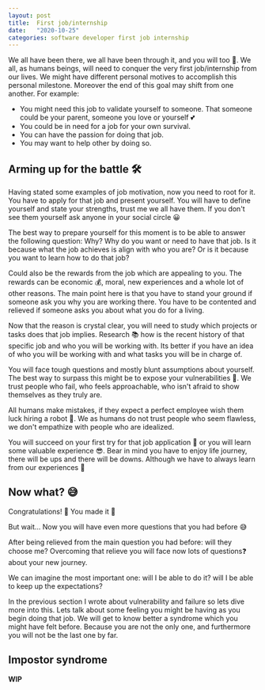 ```yaml
---
layout: post
title:  First job/internship
date:   "2020-10-25"
categories: software developer first job internship
---
```


We all have been there, we all have been through it, and you will too 💪. We all, as humans beings, will need to conquer the very first job/internship from our lives. We might have different personal motives to accomplish this personal milestone. Moreover the end of this goal may shift from one another. For example:

- You might need this job to validate yourself to someone. That someone could be your parent, someone you love or yourself 💕
- You could be in need for a job for your own survival.
- You can have the passion for doing that job.
- You may want to help other by doing so.

## Arming up for the battle 🛠

Having stated some examples of job motivation, now you need to root for it. You have to apply for that job and present yourself. You will have to define yourself and state your strengths, trust me we all have them. If you don't see them yourself ask anyone in your social circle 😀

The best way to prepare yourself for this moment is to be able to answer the following question: Why? Why do you want or need to have that job. Is it because what the job achieves is align with who you are? Or is it because you want to learn how to do that job?

Could also be the rewards from the job which are appealing to you. The rewards can be economic 💰, moral, new experiences and a whole lot of other reasons. The main point here is that you have to stand your ground if someone ask you why you are working there. You have to be contented and relieved if someone asks you about what you do for a living.

Now that the reason is crystal clear, you will need to study which projects or tasks does that job implies. Research 📚 how is the recent history of that specific job and who you will be working with. Its better if you have an idea of who you will be working with and what tasks you will be in charge of.

You will face tough questions and mostly blunt assumptions about yourself. The best way to surpass this might be to expose your vulnerabilities 🎯. We trust people who fail, who feels approachable, who isn't afraid to show themselves as they truly are.

All humans make mistakes, if they expect a perfect employee wish them luck hiring a robot 🤖. We as humans do not trust people who seem flawless, we don't empathize with people who are idealized.

You will succeed on your first try for that job application 🙌 or you will learn some valuable experience 😎. Bear in mind you have to enjoy life journey, there will be ups and there will be downs. Although we have to always learn from our experiences 🙂

## Now what? 😅

Congratulations! 🎉 You made it 🏁

But wait... Now you will have even more questions that you had before 😅

After being relieved from the main question you had before: will they choose me? Overcoming that relieve you will face now lots of questions❓ about your new journey.

We can imagine the most important one: will I be able to do it? will I be able to keep up the expectations?

In the previous section I wrote about vulnerability and failure so lets dive more into this. Lets talk about some feeling you might be having as you begin doing that job. We will get to know better a syndrome which you might have felt before. Because you are not the only one, and furthermore you will not be the last one by far.

## Impostor syndrome
**WIP**

<!-- `YEAR-MONTH-DAY-title.MARKUP` -->
<!-- {% highlight ruby %}
def print_hi(name)
  puts "Hi, #{name}"
end
print_hi('Tom')
#=> prints 'Hi, Tom' to STDOUT.
{% endhighlight %} -->
<!-- [Jekyll Talk][jekyll-talk]. -->

[jekyll-talk]: https://talk.jekyllrb.com/